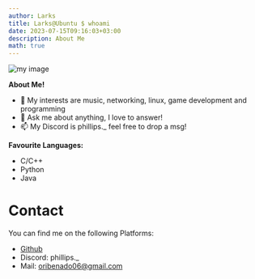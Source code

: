 ```yaml
---
author: Larks
title: Larks@Ubuntu $ whoami
date: 2023-07-15T09:16:03+03:00
description: About Me
math: true
---
```


![my image](/images/mc.png)


**About Me!**

- 🤔 My interests are music, networking, linux, game development and programming
- 💬 Ask me about anything, I love to answer!
- 📫 My Discord is phillips._ feel free to drop a msg!


**Favourite Languages:**  

* C/C++
* Python
* Java
    
# Contact

You can find me on the following Platforms:

- [Github](https://github.com/1Larks)
- Discord: phillips._
- Mail: oribenado06@gmail.com 
